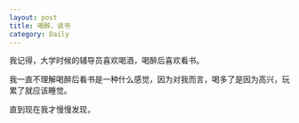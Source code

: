 ```yaml
---
layout: post
title: 喝醉，读书
category: Daily
---
```


我记得，大学时候的辅导员喜欢喝酒，喝醉后喜欢看书。  

我一直不理解喝醉后看书是一种什么感觉，因为对我而言，喝多了是因为高兴，玩累了就应该睡觉。  

直到现在我才慢慢发现，  



